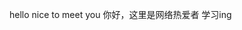 hello nice to meet you
你好，这里是网络热爱者
学习ing

<!---
lx963/lx963 is a ✨ special ✨ repository because its `README.md` (this file) appears on your GitHub profile.
You can click the Preview link to take a look at your changes.
--->
